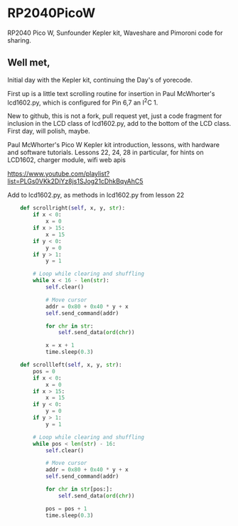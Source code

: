 # RP2040PicoW
RP2040 Pico W, Sunfounder Kepler kit, Waveshare and Pimoroni code for sharing.

## Well met,
Initial day with the Kepler kit, continuing the Day's of yorecode.

First up is a little text scrolling routine for insertion in Paul McWhorter's lcd1602.py, which is configured for Pin 6,7 an I<sup>2</sup>C 1.

New to github, this is not a fork, pull request yet, just a code fragment for inclusion in the LCD class of lcd1602.py, add to the bottom of the LCD class.
First day, will polish, maybe.

Paul McWhorter's Pico W Kepler kit introduction, lessons, with hardware and software tutorials.
Lessons 22, 24, 28 in particular, for hints on LCD1602, charger module, wifi web apis 
 
https://www.youtube.com/playlist?list=PLGs0VKk2DiYz8js1SJog21cDhkBqyAhC5

Add to lcd1602.py, as methods in lcd1602.py from lesson 22
```python
    def scrollright(self, x, y, str):
        if x < 0:
            x = 0
        if x > 15:
            x = 15
        if y < 0:
            y = 0
        if y > 1:
            y = 1

        # Loop while clearing and shuffling
        while x < 16 - len(str):
            self.clear()

            # Move cursor
            addr = 0x80 + 0x40 * y + x
            self.send_command(addr)

            for chr in str:
                self.send_data(ord(chr))

            x = x + 1
            time.sleep(0.3)

    def scrollleft(self, x, y, str):
        pos = 0
        if x < 0:
            x = 0
        if x > 15:
            x = 15
        if y < 0:
            y = 0
        if y > 1:
            y = 1

        # Loop while clearing and shuffling
        while pos < len(str) - 16:
            self.clear()

            # Move cursor
            addr = 0x80 + 0x40 * y + x
            self.send_command(addr)

            for chr in str[pos:]:
                self.send_data(ord(chr))

            pos = pos + 1
            time.sleep(0.3)
```
